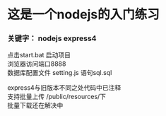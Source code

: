 # 这是一个nodejs的入门练习 

###   关键字：  nodejs express4 

点击start.bat 启动项目<br>
浏览器访问端口8888<br>
数据库配置文件 setting.js  语句sql.sql<br>


express4与旧版本不同之处代码中已注释<br>支持批量上传 /public/resources/下 <br>批量下载还在解决中<br>

